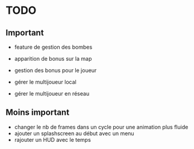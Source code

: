 # TODO

## Important

- feature de gestion des bombes
- apparition de bonus sur la map
- gestion des bonus pour le joueur

- gérer le multijoueur local
- gérer le multijoueur en réseau

## Moins important
- changer le nb de frames dans un cycle pour une animation plus fluide
- ajouter un splashscreen au début avec un menu
- rajouter un HUD avec le temps
